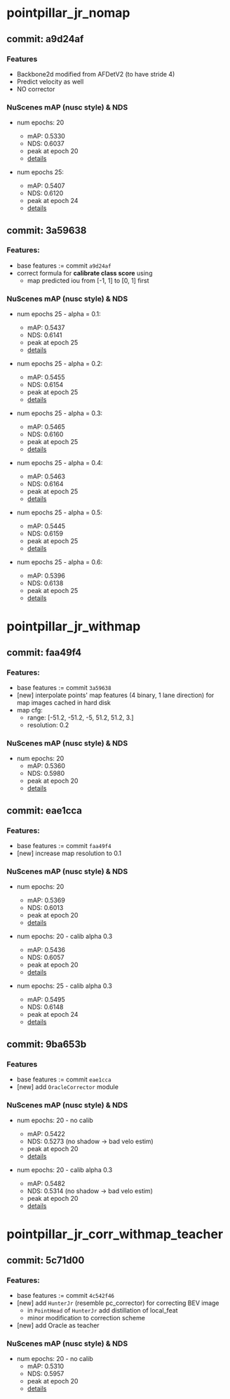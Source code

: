 # pointpillar_jr_nomap

## commit: a9d24af
### Features
* Backbone2d modified from AFDetV2 (to have stride 4)
* Predict velocity as well
* NO corrector

### NuScenes mAP (nusc style) & NDS
* num epochs: 20
    * mAP: 0.5330
    * NDS: 0.6037
    * peak at epoch 20
    * [details](../raw_log/pointpillar_jr_nomap/eval_1224180.err)

* num epochs 25:
    * mAP: 0.5407
    * NDS: 0.6120
    * peak at epoch 24
    * [details](../raw_log/pointpillar_jr_nomap/eval_1260463.err)

## commit: 3a59638
### Features:
* base features := commit `a9d24af`
* correct formula for **calibrate class score** using
    * map predicted iou from [-1, 1] to [0, 1] first

### NuScenes mAP (nusc style) & NDS
* num epochs 25 - alpha = 0.1:
    * mAP: 0.5437
    * NDS: 0.6141
    * peak at epoch 25
    * [details](../raw_log/pointpillar_jr_nomap/eval_1266066.err)

* num epochs 25 - alpha = 0.2:
    * mAP: 0.5455
    * NDS: 0.6154
    * peak at epoch 25
    * [details](../raw_log/pointpillar_jr_nomap/eval_1268025.err)

* num epochs 25 - alpha = 0.3:
    * mAP: 0.5465
    * NDS: 0.6160
    * peak at epoch 25
    * [details](../raw_log/pointpillar_jr_nomap/eval_1285782.err)

* num epochs 25 - alpha = 0.4:
    * mAP: 0.5463
    * NDS: 0.6164
    * peak at epoch 25
    * [details](../raw_log/pointpillar_jr_nomap/eval_1314953.err)

* num epochs 25 - alpha = 0.5:
    * mAP: 0.5445
    * NDS: 0.6159
    * peak at epoch 25
    * [details](../raw_log/pointpillar_jr_nomap/eval_1315625.err)

* num epochs 25 - alpha = 0.6:
    * mAP: 0.5396
    * NDS: 0.6138
    * peak at epoch 25
    * [details](../raw_log/pointpillar_jr_nomap/eval_1315840.err)


# pointpillar_jr_withmap

## commit: faa49f4
### Features:
* base features := commit `3a59638`
* [new] interpolate points' map features (4 binary, 1 lane direction) for map images cached in hard disk
* map cfg: 
    * range: [-51.2, -51.2, -5, 51.2, 51.2, 3.]
    * resolution: 0.2

### NuScenes mAP (nusc style) & NDS
* num epochs: 20
    * mAP: 0.5360
    * NDS: 0.5980
    * peak at epoch 20
    * [details](../raw_log/pointpillar_jr_withmap/eval_1481004.err)

## commit: eae1cca
### Features:
* base features := commit `faa49f4`
* [new] increase map resolution to 0.1

### NuScenes mAP (nusc style) & NDS
* num epochs: 20
    * mAP: 0.5369
    * NDS: 0.6013
    * peak at epoch 20
    * [details](../raw_log/pointpillar_jr_withmap/eval_1581859.err)

* num epochs: 20 - calib alpha 0.3
    * mAP: 0.5436
    * NDS: 0.6057
    * peak at epoch 20
    * [details](../raw_log/pointpillar_jr_withmap/eval_1584877.err)

* num epochs: 25 - calib alpha 0.3
    * mAP: 0.5495
    * NDS: 0.6148
    * peak at epoch 24
    * [details](../raw_log/pointpillar_jr_withmap/train_1634100.err)


## commit: 9ba653b
### Features
* base features := commit `eae1cca`
* [new] add `OracleCorrector` module

### NuScenes mAP (nusc style) & NDS
* num epochs: 20 - no calib
    * mAP: 0.5422
    * NDS: 0.5273 (no shadow -> bad velo estim)
    * peak at epoch 20
    * [details](../raw_log/pointpillar_jr_withmap/eval_1830535.err)

* num epochs: 20 - calib alpha 0.3
    * mAP: 0.5482
    * NDS: 0.5314 (no shadow -> bad velo estim)
    * peak at epoch 20
    * [details](../raw_log/pointpillar_jr_withmap/eval_1832359.err)


# pointpillar_jr_corr_withmap_teacher

## commit: 5c71d00
### Features:
* base features := commit `4c542f46`
* [new] add `HunterJr` (resemble pc_corrector) for correcting BEV image
    * in `PointHead` of `HunterJr` add distillation of local_feat
    * minor modification to correction scheme
* [new] add Oracle as teacher

### NuScenes mAP (nusc style) & NDS
* num epochs: 20 - no calib
    * mAP: 0.5310
    * NDS: 0.5957
    * peak at epoch 20
    * [details](../raw_log/pointpillar_jr_corr_withmap_teacher/train_322434.err)
